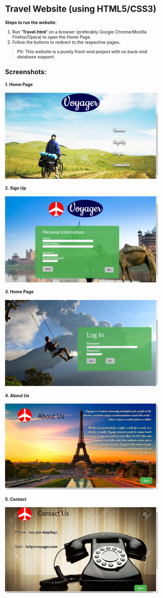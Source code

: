 # Travel Website (using HTML5/CSS3)

**Steps to run the website:**
1. Run **'Travel.html'** on a browser (preferably Google Chrome/Mozilla Firefox/Opera) to open the Home Page.
2. Follow the buttons to redirect to the respective pages.

>**PS: This website is a purely front-end project with no back-end database support.**

## Screenshots:
#### 1. Home Page
![Home Page](https://github.com/SoumyadeepB/Travel-Website-using-HTML5-CSS3/blob/master/Home.png)

#### 2. Sign Up
![Sign Up](https://github.com/SoumyadeepB/Travel-Website-using-HTML5-CSS3/blob/master/SignUp.png)

#### 3. Home Page
![Login Page](https://github.com/SoumyadeepB/Travel-Website-using-HTML5-CSS3/blob/master/Login.png)

#### 4. About Us
![About Us](https://github.com/SoumyadeepB/Travel-Website-using-HTML5-CSS3/blob/master/AboutUs.png)

#### 5. Contact
![Contact](https://github.com/SoumyadeepB/Travel-Website-using-HTML5-CSS3/blob/master/Contact.png)
